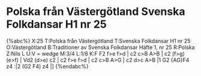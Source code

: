 # Polska från Västergötland Svenska Folkdansar H1 nr 25

{%abc%}
X:25
T:Polska från Västergötland
T:Svenska Folkdansar H1 nr 25
O:Västergötland
B:Traditioner av Svenska Folkdansar Häfte 1, nr 25
R:Polska
Z:Nils L
U:V = wedge
M:3/4
L:1/8
K:F
F2 f>e f>d | c2 c>B A>B | c2 (f>g) (e>f) |  Vd2 (d>e)  c2  |
c2 f>e f>d | c2 c>B A>G | c2 d>c   A>B   |1 G2  {AG}F4 z4 :|2 (G2 F4) z4 |]
{%endabc%}
